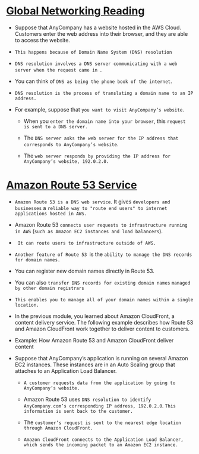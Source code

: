 # <ins> Global Networking Reading </ins> #

- Suppose that AnyCompany has a website hosted in the AWS Cloud. Customers enter the web address into their browser, and they are able to access the website.

- `This happens because of Domain Name System (DNS) resolution`

- `DNS resolution involves a DNS server communicating with a web server when the request came in `.

- You can think of `DNS as being the phone book of the internet`.

- `DNS resolution is the process of translating a domain name to an IP address. `

- For example, suppose that `you want to visit AnyCompany’s website. `

    - When you `enter the domain name into your browser`, this `request is sent to a DNS server.` 

    - The `DNS server asks the web server for the IP address that corresponds to AnyCompany’s website`.

    - The `web server responds by providing the IP address for AnyCompany’s website, 192.0.2.0.`

# <ins> Amazon Route 53 Service </ins> #

- `Amazon Route 53 is a DNS web service`. It gives `developers and businesses` a `reliable way to "route end users" to internet applications hosted in AWS.`

- Amazon Route 53 `connects user requests to infrastructure running in AWS` (`such as Amazon EC2 instances and load balancers`).

- ` It can route users to infrastructure outside of AWS.`

- `Another feature of Route 53 `is the `ability to manage the DNS records for domain names.`

- You can register new domain names directly in Route 53.

- You can also `transfer DNS records for existing domain names` `managed by other domain registrars`

- `This enables you to manage all of your domain names within a single location.`

- In the previous module, you learned about Amazon CloudFront, a content delivery service. The following example describes how Route 53 and Amazon CloudFront work together to deliver content to customers.

- Example: How Amazon Route 53 and Amazon CloudFront deliver content

- Suppose that AnyCompany’s application is running on several Amazon EC2 instances. These instances are in an Auto Scaling group that attaches to an Application Load Balancer. 

    - `A customer requests data from the application by going to AnyCompany’s website. `

    - Amazon Route 53 uses `DNS resolution to identify AnyCompany.com’s corresponding IP address, 192.0.2.0`. `This information is sent back to the customer. `

    - The `customer’s request is sent to the nearest edge location through Amazon CloudFront. `

    - `Amazon CloudFront connects to the Application Load Balancer, which sends the incoming packet to an Amazon EC2 instance.`